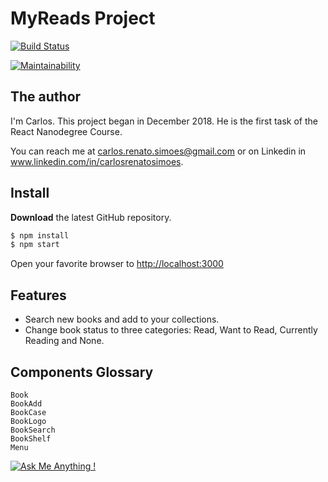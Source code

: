 # MyReads Project

[![Build Status](https://travis-ci.org/tonare/myreads.svg?branch=master)](https://travis-ci.org/tonare/reactnd-myreads)

[![Maintainability](https://api.codeclimate.com/v1/badges/234262a2865925b61438/maintainability)](https://codeclimate.com/github/tonare/reactnd-myreads/maintainability)



## The author
I'm Carlos. This project began in December 2018. He is the first task of the React Nanodegree Course. 

You can reach me at carlos.renato.simoes@gmail.com or on Linkedin in www.linkedin.com/in/carlosrenatosimoes.


## Install            

**Download** the latest GitHub repository.

```bash
$ npm install
$ npm start
```

Open your favorite browser to [http://localhost:3000](http://localhost:3000)

## Features

- Search new books and add to your collections.
- Change book status to three categories: Read, Want to Read, Currently Reading and None.


## Components Glossary 

```
Book
BookAdd
BookCase
BookLogo
BookSearch
BookShelf
Menu
```



[![Ask Me Anything !](https://img.shields.io/badge/Ask%20me-anything-1abc9c.svg)](https://github.com/tonare/)


